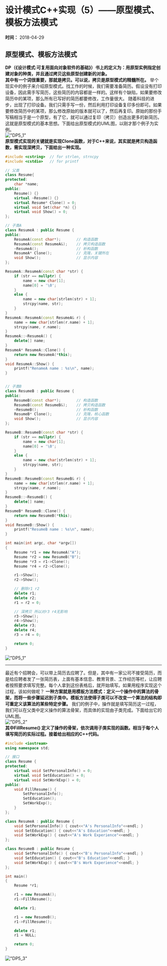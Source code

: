 设计模式C++实现（5）——原型模式、模板方法模式
=======
**时间：** 2018-04-29<br />

## 原型模式、模板方法模式
**DP（《设计模式:可复用面向对象软件的基础》）书上的定义为：用原型实例指定创建对象的种类，并且通过拷贝这些原型创建新的对象。**<br />
**其中有一个词很重要，那就是拷贝。可以说，拷贝是原型模式的精髓所在。** 举个现实中的例子来介绍原型模式。找工作的时候，我们需要准备简历。假设没有打印设备，因此需手写简历，这些简历的内容都是一样的。这样有个缺陷，如果要修改简历中的某项，那么所有已写好的简历都要修改，工作量很大。
随着科技的进步，出现了打印设备。我们只需手写一份，然后利用打印设备复印多份即可。如果要修改简历中的某项，那么修改原始的版本就可以了，然后再复印。原始的那份手写稿相当于是一个原型，有了它，就可以通过复印（拷贝）创造出更多的新简历。这就是原型模式的基本思想。下面给出原型模式的UML图，以刚才那个例子为实例。<br />
!["DP5_1"](https://github.com/tycao/DesignPattern/blob/master/src/DP5_1_UML.png "DP5_1")<br />
**原型模式实现的关键就是实现Clone函数，对于C++来说，其实就是拷贝构造函数，需实现深拷贝，下面给出一种实现。** <br />
```cpp
#include <cstring>  // for strlen, strncpy
#include <cstdio>   // for printf

// 父类
class Resume{
protected:
    char *name;
public:
    Resume() {}
    virtual ~Resume() {}
    virtual Resume* Clone() = 0;
    virtual void Set(char *n) {}
    virtual void Show() = 0;
};

// 子类A
class ResumeA : public Resume {
public:
    ResumeA(const char*);       // 构造函数
    ResumeA(const ResumeA&);    // 拷贝构造函数
    ~ResumeA();                 // 析构函数
    ResumeA* Clone();           // 克隆，关键所在
    void Show();                // 显示内容
};

ResumeA::ResumeA(const char *str) {
    if (str == nullptr) {
        name = new char[1];
        name[0] = '\0';
    }
    else {
        name = new char[strlen(str) + 1];
        strcpy(name, str);
    }
}
ResumeA::ResumeA(const ResumeA& r) {
    name = new char[strlen(r.name) + 1];
    strcpy(name, r.name);
}
ResumeA::~ResumeA() {
    delete[] name;
}
ResumeA* ResumeA::Clone() {
    return new ResumeA(*this);
}
void ResumeA::Show() {
    printf("RenameA name : %s\n", name);
}


// 子类B
class ResumeB : public Resume {
public:
    ResumeB(const char*);       // 构造函数
    ResumeB(const ResumeB&);    // 拷贝构造函数
    ~ResumeB();                 // 析构函数
    ResumeB* Clone();           // 克隆，核心函数
    void Show();                // 显示内容
};

ResumeB::ResumeB(const char *str) {
    if (str == nullptr) {
        name = new char[1];
        name[0] = '\0';
    }
    else {
        name = new char[strlen(str) + 1];
        strcpy(name, str);
    }
}
ResumeB::ResumeB(const ResumeB& r) {
    name = new char[strlen(r.name) + 1];
    strcpy(name, r.name);
}
ResumeB::~ResumeB() {
    delete[] name;
}
ResumeB* ResumeB::Clone() {
    return new ResumeB(*this);
}
void ResumeB::Show() {
    printf("ResumeB name : %s\n", name);
}

int main(int argc, char *argv[])
{
    Resume *r1 = new ResumeA("A");
    Resume *r2 = new ResumeB("B");
    Resume *r3 = r1->Clone();
    Resume *r4 = r2->Clone();

    r1->Show();
    r2->Show();

    // 删除r1 r2
    delete r1;
    delete r2;
    r1 = r2 = 0;

    // 深拷贝 所以对r3 r4无影响
    r3->Show();
    r4->Show();
    delete r3;
    delete r4;
    r3 = r4 = 0;

    return 0;
}
```
!["DP5_1"](https://github.com/tycao/DesignPattern/blob/master/src/DP5_1.png "DP5_1")<br />
***********
最近有个招聘会，可以带上简历去应聘了。但是，其中有一家公司不接受简历，而是给应聘者发了一张简历表，上面有基本信息、教育背景、工作经历等栏，让应聘者按照要求填写完整。每个人拿到这份表格后，就开始填写。如果用程序实现这个过程，该如何做呢？
 **一种方案就是用模板方法模式：定义一个操作中的算法的骨架，而将一些步骤延迟到子类中。模板方法使得子类可以不改变一个算法的结构即可重定义该算法的某些特定步骤。**  我们的例子中，操作就是填写简历这一过程，我们可以在父类中定义操作的算法骨架，而具体的实现由子类完成。下面给出它的UML图。<br />
!["DP5_2"](https://github.com/tycao/DesignPattern/blob/master/src/DP5_2.png "DP5_2")<br />
**其中FillResume() 定义了操作的骨架，依次调用子类实现的函数。相当于每个人填写简历的实际过程。接着给出相应的C++代码。** <br />
```cpp
#include <iostream>
using namespace std;

// 接口
class Resume {
protected:
    virtual void SetPersonalInfo() = 0;
    virtual void SetEducation() = 0;
    virtual void SetWorkExp() = 0;
public:
    void FillResume() {
        SetPersonalInfo();
        SetEducation();
        SetWorkExp();
    }
};

class ResumeA : public Resume {
    void SetPersonalInfo() { cout<<"A's PersonalInfo"<<endl; }
    void SetEducation() { cout<<"A's Education"<<endl; }
    void SetWorkExp() { cout<<"A's Work Experience"<<endl; }
};

class ResumeB : public Resume {
    void SetPersonalInfo() { cout<<"B's PersonalInfo"<<endl; }
    void SetEducation() { cout<<"B's Education"<<endl; }
    void SetWorkExp() { cout<<"B's Work Experience"<<endl; }
};

int main()
{
    Resume *r1;

    r1 = new ResumeA();
    r1->FillResume();

    delete r1;

    r1 = new ResumeB();
    r1->FillResume();

    delete r1;
    r1 = NULL;

    return 0;
}
```
!["DP5_3"](https://github.com/tycao/DesignPattern/blob/master/src/DP5_3.png "DP5_3")<br />
